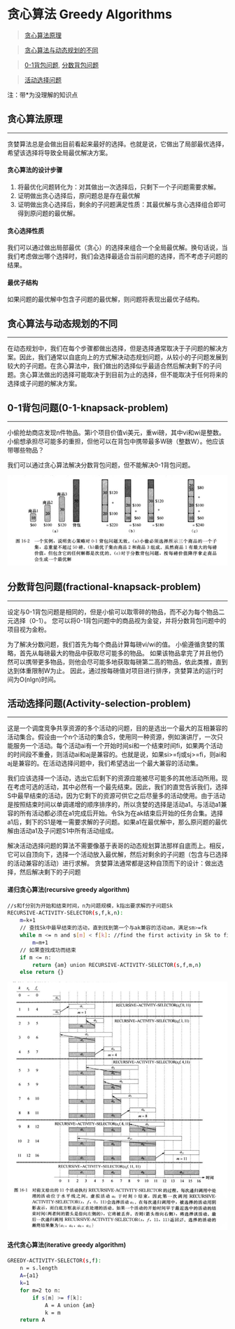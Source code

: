 # 贪心算法 Greedy Algorithms
>[贪心算法原理](#贪心算法原理)

>[贪心算法与动态规划的不同](#贪心算法与动态规划的不同)

>[0-1背包问题](#0-1背包问题(0-1-knapsack-problem)),
>[分数背包问题](#分数背包问题(fractional-knapsack-problem))

>[活动选择问题](#活动选择问题(Activity-selection-problem))

注：带*为没理解的知识点

## 贪心算法原理
---
贪婪算法总是会做出目前看起来最好的选择。也就是说，它做出了局部最优选择，希望该选择将导致全局最优解决方案。

#### 贪心算法的设计步骤
1. 将最优化问题转化为：对其做出一次选择后，只剩下一个子问题需要求解。
2. 证明做出贪心选择后，原问题总是存在最优解
3. 证明做出贪心选择后，剩余的子问题满足性质：其最优解与贪心选择组合即可得到原问题的最优解。

#### 贪心选择性质
我们可以通过做出局部最优（贪心）的选择来组合一个全局最优解。换句话说，当我们考虑做出哪个选择时，我们会选择最适合当前问题的选择，而不考虑子问题的结果。

#### 最优子结构
如果问题的最优解中包含子问题的最优解，则问题将表现出最优子结构。

## 贪心算法与动态规划的不同
---
在动态规划中，我们在每个步骤都做出选择，但是选择通常取决于子问题的解决方案。因此，我们通常以自底向上的方式解决动态规划问题，从较小的子问题发展到较大的子问题。在贪心算法中，我们做出的选择似乎最适合然后解决剩下的子问题。贪心算法做出的选择可能取决于到目前为止的选择，但不能取决于任何将来的选择或子问题的解决方案。

## 0-1背包问题(0-1-knapsack-problem)
---
小偷抢劫商店发现n件物品。第i个项目价值vi美元，重wi磅，其中vi和wi是整数。小偷想承担尽可能多的重担，但他可以在背包中携带最多W磅（整数W）。他应该带哪些物品？

我们可以通过贪心算法解决分数背包问题，但不能解决0-1背包问题。

![](pic/greedy1.png)

## 分数背包问题(fractional-knapsack-problem)
---
设定与0-1背包问题是相同的，但是小偷可以取零碎的物品，而不必为每个物品二元选择（0-1）。 您可以将0-1背包问题中的商品视为金锭，并将分数背包问题中的项目视为金粉。

为了解决分数问题，我们首先为每个商品计算每磅vi/wi的值。 小偷遵循贪婪的策略，首先从每磅最大的物品中获取尽可能多的物品。 如果该物品拿完了并且他仍然可以携带更多物品，则他会尽可能多地获取每磅第二高的物品，依此类推，直到达到体重限制W为止。 因此，通过按每磅值对项目进行排序，贪婪算法的运行时间为O(nlgn)时间。

## 活动选择问题(Activity-selection-problem)
---
这是一个调度竞争共享资源的多个活动的问题，目的是选出一个最大的互相兼容的活动集合。假设由一个n个活动的集合S，使用同一种资源，例如演讲厅，一次只能服务一个活动。每个活动ai有一个开始时间si和一个结束时间fi，如果两个活动的时间段不重叠，则活动ai和aj是兼容的。也就是说，如果si>=fj或sj>=fi，则ai和aj是兼容的。在活动选择问题中，我们希望选出一个最大兼容的活动集。

我们应该选择一个活动，选出它后剩下的资源应能被尽可能多的其他活动所用。现在考虑可选的活动，其中必然有一个最先结束。因此，我们的直觉告诉我们，选择S中最早结束的活动，因为它剩下的资源可供它之后尽量多的活动使用。由于活动是按照结束时间以单调递增的顺序排序的，所以贪婪的选择是活动a1。与活动a1兼容的所有活动都必须在a1完成后开始。令Sk为在ak结束后开始的任务合集。选择a1后，剩下的S1是唯一需要求解的子问题。如果a1在最优解中，那么原问题的最优解由活动a1及子问题S1中所有活动组成。

解决活动选择问题的算法不需要像基于表哥的动态规划算法那样自底而上。相反，它可以自顶向下，选择一个活动放入最优解，然后对剩余的子问题（包含与已选择的活动兼容的活动）进行求解。 贪婪算法通常都是这种自顶而下的设计：做出选择，然后解决剩下的子问题

#### 递归贪心算法(recursive greedy algorithm)
```bash
//s和f分别为开始和结束时间，n为问题规模，k指出要求解的子问题Sk
RECURSIVE-ACTIVITY-SELECTOR(s,f,k,n):
    m=k+1
    // 查找Sk中最早结束的活动，直到找到第一个与ak兼容的活动am，满足sm>=fk
    while m <= n and s[m] < f[k]: //find the first activity in Sk to finish
        m=m+1
    // 如果查找成功而结束
    if m <= n:
        return {am} union RECURSIVE-ACTIVITY-SELECTOR(s,f,m,n)
    else return {}
```

![](pic/greedy.png)

#### 迭代贪心算法(iterative greedy algorithm)

```bash
GREEDY-ACTIVITY-SELECTOR(s,f):
    n = s.length
    A={a1}
    k=1
    for m=2 to n:
        if s[m] >= f[k]:
            A = A union {am}
            k = m
    return A
```
